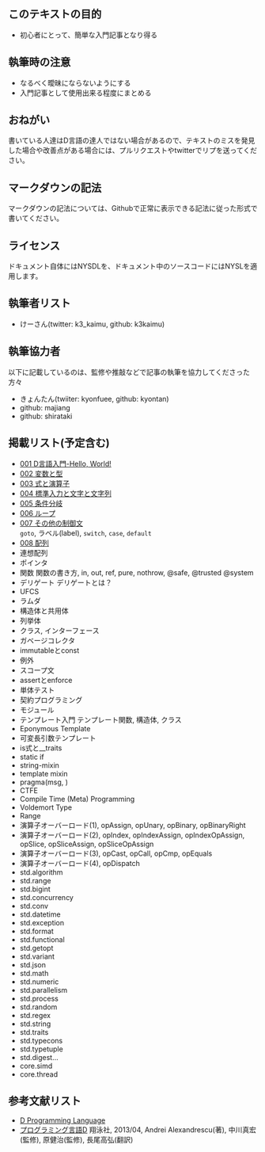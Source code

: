 ## このテキストの目的

* 初心者にとって、簡単な入門記事となり得る  


## 執筆時の注意

* なるべく曖昧にならないようにする  
* 入門記事として使用出来る程度にまとめる  


## おねがい

書いている人達はD言語の達人ではない場合があるので、テキストのミスを発見した場合や改善点がある場合には、プルリクエストやtwitterでリプを送ってください。


## マークダウンの記法

マークダウンの記法については、Githubで正常に表示できる記法に従った形式で書いてください。


## ライセンス

ドキュメント自体にはNYSDLを、ドキュメント中のソースコードにはNYSLを適用します。


## 執筆者リスト

* けーさん(twitter: k3_kaimu, github: k3kaimu)


## 執筆協力者

以下に記載しているのは、監修や推敲などで記事の執筆を協力してくださった方々

* きょんたん(twiiter: kyonfuee, github: kyontan)
* github: majiang
* github: shirataki


## 掲載リスト(予定含む)

* [001 D言語入門-Hello, World!](https://github.com/k3kaimu/d-manual/blob/master/hello_world.md)
* [002 変数と型](https://github.com/k3kaimu/d-manual/blob/master/variable_type.md)
* [003 式と演算子](https://github.com/k3kaimu/d-manual/blob/master/expr_operator.md)
* [004 標準入力と文字と文字列](https://github.com/k3kaimu/d-manual/blob/master/standardinput.md)
* [005 条件分岐](https://github.com/k3kaimu/d-manual/blob/master/if.md)
* [006 ループ](https://github.com/k3kaimu/d-manual/blob/master/loop.md)
* [007 その他の制御文](https://github.com/k3kaimu/d-manual/blob/master/other_statements.md)  
    `goto`, ラベル(label), `switch`, `case`, `default`
* [008 配列](https://github.com/k3kaimu/d-manual/blob/master/array.md)
* 連想配列
* ポインタ
* 関数                    関数の書き方, in, out, ref, pure, nothrow, @safe, @trusted @system
* デリゲート                 デリゲートとは？
* UFCS
* ラムダ
* 構造体と共用体
* 列挙体
* クラス, インターフェース
* ガベージコレクタ
* immutableとconst
* 例外
* スコープ文
* assertとenforce
* 単体テスト
* 契約プログラミング
* モジュール
* テンプレート入門          テンプレート関数, 構造体, クラス
* Eponymous Template
* 可変長引数テンプレート
* is式と__traits
* static if
* string-mixin
* template mixin
* pragma(msg, )
* CTFE
* Compile Time (Meta) Programming
* Voldemort Type
* Range
* 演算子オーバーロード(1), opAssign, opUnary, opBinary, opBinaryRight
* 演算子オーバーロード(2), opIndex, opIndexAssign, opIndexOpAssign, opSlice, opSliceAssign, opSliceOpAssign
* 演算子オーバーロード(3), opCast, opCall, opCmp, opEquals
* 演算子オーバーロード(4), opDispatch
* std.algorithm
* std.range
* std.bigint
* std.concurrency
* std.conv
* std.datetime
* std.exception
* std.format
* std.functional
* std.getopt
* std.variant
* std.json
* std.math
* std.numeric
* std.parallelism
* std.process
* std.random
* std.regex
* std.string
* std.traits
* std.typecons
* std.typetuple
* std.digest...
* core.simd
* core.thread

## 参考文献リスト

* [D Programming Language](http://dlang.org/)
* [プログラミング言語D](http://www.amazon.co.jp/%E3%83%97%E3%83%AD%E3%82%B0%E3%83%A9%E3%83%9F%E3%83%B3%E3%82%B0%E8%A8%80%E8%AA%9ED-Andrei-Alexandrescu/dp/4798131105) 翔泳社, 2013/04, Andrei Alexandrescu(著), 中川真宏(監修), 原健治(監修), 長尾高弘(翻訳)
